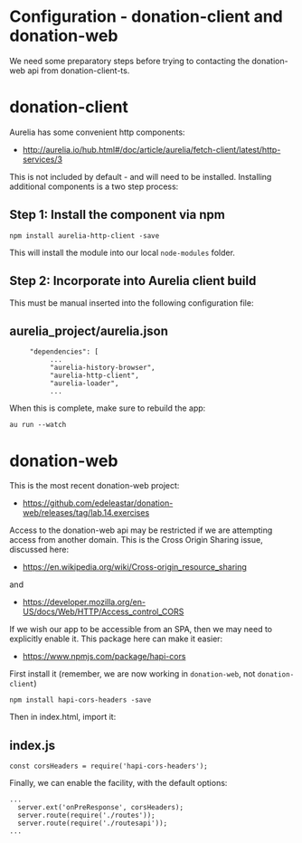 #  Configuration - donation-client and donation-web

We need some preparatory steps before trying to contacting the donation-web api from donation-client-ts.

# donation-client

Aurelia has some convenient http components:

- <http://aurelia.io/hub.html#/doc/article/aurelia/fetch-client/latest/http-services/3>

This is not included by default - and will need to be installed. Installing additional components is a two step process:

## Step 1: Install the component via npm

~~~
npm install aurelia-http-client -save
~~~

This will install the module into our local `node-modules` folder.

## Step 2: Incorporate into Aurelia client build

This must be manual inserted into the following configuration file:

## aurelia_project/aurelia.json

~~~
     "dependencies": [
          ...
          "aurelia-history-browser",
          "aurelia-http-client",
          "aurelia-loader",
          ...
~~~

When this is complete, make sure to rebuild the app:

~~~
au run --watch
~~~

# donation-web

This is the most recent donation-web project:

- <https://github.com/edeleastar/donation-web/releases/tag/lab.14.exercises>

Access to the donation-web api may be restricted if we are attempting access from another domain. This is the Cross Origin Sharing issue, discussed here:

- <https://en.wikipedia.org/wiki/Cross-origin_resource_sharing>

and 

- <https://developer.mozilla.org/en-US/docs/Web/HTTP/Access_control_CORS>

If we wish our app to be accessible from an SPA, then we may need to explicitly enable it. This package here can make it easier:

- <https://www.npmjs.com/package/hapi-cors>

First install it (remember, we are now working in `donation-web`, not `donation-client`)

~~~
npm install hapi-cors-headers -save
~~~

Then in index.html, import it:

## index.js

~~~
const corsHeaders = require('hapi-cors-headers');
~~~

Finally, we can enable the facility, with the default options:

~~~
...
  server.ext('onPreResponse', corsHeaders);
  server.route(require('./routes'));
  server.route(require('./routesapi'));
...
~~~
